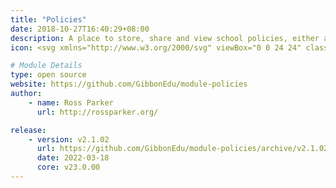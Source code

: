 ```yaml
---
title: "Policies"
date: 2018-10-27T16:40:29+08:00
description: A place to store, share and view school policies, either as files or links. Policies can be designated for access by particular audiences.
icon: <svg xmlns="http://www.w3.org/2000/svg" viewBox="0 0 24 24" class="w-8 icon-document-notes"><path class="fill-current" d="M6 2h6v6c0 1.1.9 2 2 2h6v10a2 2 0 0 1-2 2H6a2 2 0 0 1-2-2V4c0-1.1.9-2 2-2zm2 11a1 1 0 0 0 0 2h8a1 1 0 0 0 0-2H8zm0 4a1 1 0 0 0 0 2h4a1 1 0 0 0 0-2H8z"></path><polygon class="fill-primary" points="14 2 20 8 14 8"></polygon></svg>

# Module Details
type: open source
website: https://github.com/GibbonEdu/module-policies
author:
    - name: Ross Parker
      url: http://rossparker.org/

release:
    - version: v2.1.02
      url: https://github.com/GibbonEdu/module-policies/archive/v2.1.02.zip
      date: 2022-03-18
      core: v23.0.00
---
```

